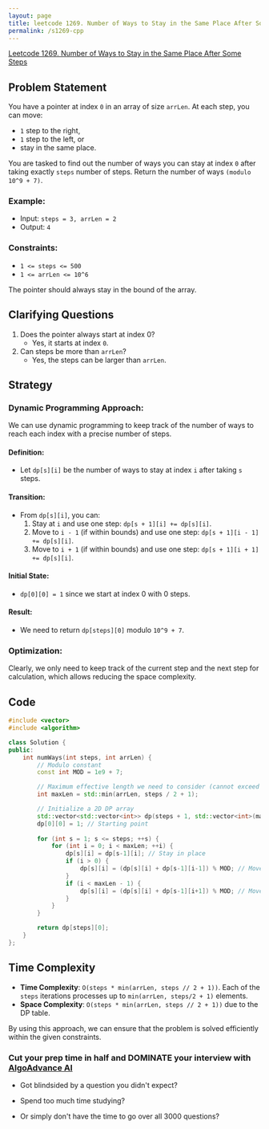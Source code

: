 ```yaml
---
layout: page
title: leetcode 1269. Number of Ways to Stay in the Same Place After Some Steps
permalink: /s1269-cpp
---
```

[Leetcode 1269. Number of Ways to Stay in the Same Place After Some Steps](https://algoadvance.github.io/algoadvance/l1269)
## Problem Statement

You have a pointer at index `0` in an array of size `arrLen`. At each step, you can move:

- `1` step to the right,
- `1` step to the left, or
- stay in the same place.

You are tasked to find out the number of ways you can stay at index `0` after taking exactly `steps` number of steps. Return the number of ways `(modulo 10^9 + 7)`.

### Example:
- Input: `steps = 3, arrLen = 2`
- Output: `4`

### Constraints:
- `1 <= steps <= 500`
- `1 <= arrLen <= 10^6`

The pointer should always stay in the bound of the array.

## Clarifying Questions

1. Does the pointer always start at index 0?
   - Yes, it starts at index `0`.
2. Can steps be more than `arrLen`?
   - Yes, the steps can be larger than `arrLen`.

## Strategy

### Dynamic Programming Approach:
We can use dynamic programming to keep track of the number of ways to reach each index with a precise number of steps. 

#### Definition:
- Let `dp[s][i]` be the number of ways to stay at index `i` after taking `s` steps.

#### Transition:
- From `dp[s][i]`, you can:
  1. Stay at `i` and use one step: `dp[s + 1][i] += dp[s][i]`.
  2. Move to `i - 1` (if within bounds) and use one step: `dp[s + 1][i - 1] += dp[s][i]`.
  3. Move to `i + 1` (if within bounds) and use one step: `dp[s + 1][i + 1] += dp[s][i]`.

#### Initial State:
- `dp[0][0] = 1` since we start at index 0 with 0 steps.

#### Result:
- We need to return `dp[steps][0]` modulo `10^9 + 7`.

### Optimization:
Clearly, we only need to keep track of the current step and the next step for calculation, which allows reducing the space complexity.

## Code

```cpp
#include <vector>
#include <algorithm>

class Solution {
public:
    int numWays(int steps, int arrLen) {
        // Modulo constant
        const int MOD = 1e9 + 7;

        // Maximum effective length we need to consider (cannot exceed steps/2 + 1)
        int maxLen = std::min(arrLen, steps / 2 + 1);

        // Initialize a 2D DP array
        std::vector<std::vector<int>> dp(steps + 1, std::vector<int>(maxLen, 0));
        dp[0][0] = 1; // Starting point
        
        for (int s = 1; s <= steps; ++s) {
            for (int i = 0; i < maxLen; ++i) {
                dp[s][i] = dp[s-1][i]; // Stay in place
                if (i > 0) {
                    dp[s][i] = (dp[s][i] + dp[s-1][i-1]) % MOD; // Move left
                }
                if (i < maxLen - 1) {
                    dp[s][i] = (dp[s][i] + dp[s-1][i+1]) % MOD; // Move right
                }
            }
        }

        return dp[steps][0];
    }
};
```

## Time Complexity
- **Time Complexity**: `O(steps * min(arrLen, steps // 2 + 1))`. Each of the `steps` iterations processes up to `min(arrLen, steps/2 + 1)` elements.
- **Space Complexity**: `O(steps * min(arrLen, steps // 2 + 1))` due to the DP table.

By using this approach, we can ensure that the problem is solved efficiently within the given constraints.


### Cut your prep time in half and DOMINATE your interview with [AlgoAdvance AI](https://algoAdvance.com)

- Got blindsided by a question you didn't expect?

- Spend too much time studying?

- Or simply don't have the time to go over all 3000 questions?

